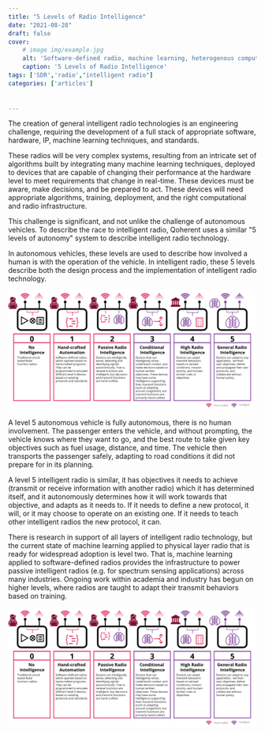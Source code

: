 ```yaml
---
title: "5 Levels of Radio Intelligence"
date: "2021-08-28"
draft: false
cover:
    # image img/example.jpg
    alt: 'Software-defined radio, machine learning, heterogenous computing.'
    caption: '5 Levels of Radio Intelligence'
tags: ['SDR','radio',"intelligent radio"]
categories: ['articles']


---
```



The creation of general intelligent radio technologies is an engineering challenge, requiring the development of a full stack of appropriate software, hardware, IP, machine learning techniques, and standards.

These radios will be very complex systems, resulting from an intricate set of algorithms built by integrating many machine learning techniques, deployed to devices that are capable of changing their performance at the hardware level to meet requirements that change in real-time. These devices must be aware, make decisions, and be prepared to act. These devices will need appropriate algorithms, training, deployment, and the right computational and radio infrastructure.

This challenge is significant, and not unlike the challenge of autonomous vehicles. To describe the race to intelligent radio, Qoherent uses a similar "5 levels of autonomy" system to describe intelligent radio technology.

In autonomous vehicles, these levels are used to describe how involved a human is with the operation of the vehicle. In intelligent radio, these 5 levels describe both the design process and the implementation of intelligent radio technology.

![](images/ir-intelligent-radio-1024x493.png)

A level 5 autonomous vehicle is fully autonomous, there is no human involvement. The passenger enters the vehicle, and without prompting, the vehicle knows where they want to go, and the best route to take given key objectives such as fuel usage, distance, and time. The vehicle then transports the passenger safely, adapting to road conditions it did not prepare for in its planning.

A level 5 intelligent radio is similar, it has objectives it needs to achieve (transmit or receive information with another radio) which it has determined itself, and it autonomously determines how it will work towards that objective, and adapts as it needs to. If it needs to define a new protocol, it will, or it may choose to operate on an existing one. If it needs to teach other intelligent radios the new protocol, it can.

There is research in support of all layers of intelligent radio technology, but the current state of machine learning applied to physical layer radio that is ready for widespread adoption is level two. That is, machine learning applied to software-defined radios provides the infrastructure to power passive intelligent radios (e.g. for spectrum sensing applications) across many industries. Ongoing work within academia and industry has begun on higher levels, where radios are taught to adapt their transmit behaviors based on training.

![](images/ir-intelligent-radio-1024x493.png)
